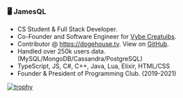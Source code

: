 ### 🖥️ JamesQL
- CS Student & Full Stack Developer.
- Co-Founder and Software Engineer for [Vybe Creatuibs](https://github.com/VybeCreations).
- Contributor @ https://dogehouse.tv. View on [GitHub](https://github.com/benawad/dogehouse).
- Handled over 250k users data. (MySQL/MongoDB/Cassandra/PostgreSQL)
- TypeScript, JS, C#, C++, Java, Lua, Elixir, HTML/CSS
- Founder & President of Programming Club. (2019-2021)

[![trophy](https://github-profile-trophy.vercel.app/?username=jamesql&theme=gruvbox&title=MultiLanguage,Commit,Repositories,Issues)](https://github.com/ryo-ma/github-profile-trophy)

